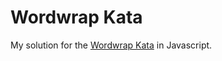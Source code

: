 # Wordwrap Kata

My solution for the [Wordwrap Kata](http://codingdojo.org/kata/WordWrap/) in Javascript.
